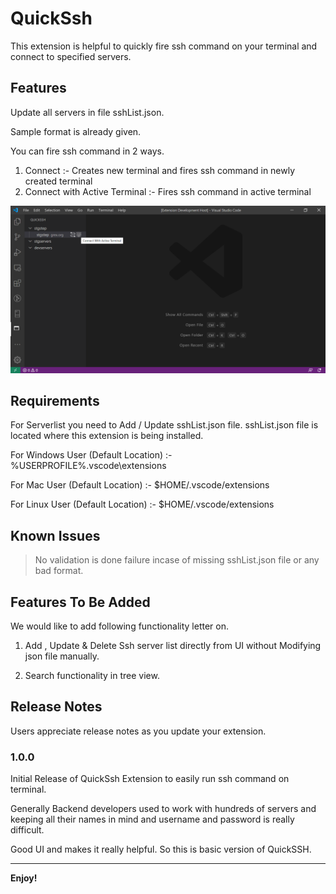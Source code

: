 # QuickSsh

This extension is helpful to quickly fire ssh command on your terminal and connect to specified servers.

## Features

Update all servers in file sshList.json.

Sample format is already given.

You can fire ssh command in 2 ways.

1) Connect :- Creates new terminal and fires ssh command in newly created terminal
2) Connect with Active Terminal :- Fires ssh command in active terminal

![Extension Image](https://github.com/Kamani/QuickSsh/blob/master/resources/description.PNG)

## Requirements

For Serverlist you need to Add / Update sshList.json file. sshList.json file is located where this extension is being installed.

For Windows User (Default Location) :- %USERPROFILE%\.vscode\extensions

For Mac User (Default Location) :- $HOME/.vscode/extensions

For Linux User (Default Location) :- $HOME/.vscode/extensions

## Known Issues

> No validation is done failure incase of missing sshList.json file or any bad format.

## Features To Be Added

We would like to add following functionality letter on.

1) Add , Update & Delete Ssh server list directly from UI without Modifying json file manually.

2) Search functionality in tree view.

## Release Notes

Users appreciate release notes as you update your extension.

### 1.0.0

Initial Release of QuickSsh Extension to easily run ssh command on terminal.

Generally Backend developers used to work with hundreds of servers and keeping all their names in mind and username and password is really difficult.

Good UI and makes it really helpful. So this is basic version of QuickSSH.

-----------------------------------------------------------------------------------------------------------

**Enjoy!**
